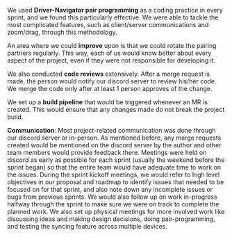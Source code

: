 We used **Driver-Navigator pair programming** as a coding practice in every sprint, and we found this particularly effective. We were able to tackle the most complicated features, such as client/server communications and zoom/drag, through this methodology.

An area where we could **improve** upon is that we could rotate the pairing partners regularly. This way, each of us would know better about every aspect of the project, even if they were not responsible for developing it.

We also conducted **code reviews** extensively. After a merge request is made, the person would notify our discord server to review his/her code. We merge the code only after at least 1 person approves of the change.

We set up a **build pipeline** that would be triggered whenever an MR is created. This would ensure that any changes made do not break the project build.

**Communication**: Most project-related communication was done through our discord server or in-person. As mentioned before, any merge requests created would be mentioned on the discord server by the author and other team members would provide feedback there. Meetings were held on discord as early as possible for each sprint (usually the weekend before the sprint began) so that the entire team would have adequate time to work on the issues. During the sprint kickoff meetings, we would refer to high level objectives in our proposal and roadmap to identify issues that needed to be focused on for that sprint, and also note down any incomplete issues or bugs from previous sprints. We would also follow up on work in-progress halfway through the sprint to make sure we were on track to complete the planned work. We also set up physical meetings for more involved work like discussing ideas and making design decisions, doing pair-programming, and testing the syncing feature across multiple devices.